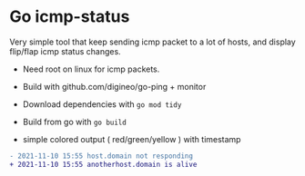 # Go icmp-status

Very simple tool that keep sending icmp packet to a lot of hosts, and display flip/flap icmp status changes.

* Need root on linux for icmp packets.

* Build with github.com/digineo/go-ping + monitor

* Download dependencies with ``` go mod tidy ```

* Build from go with  ``` go build ```

* simple colored output ( red/green/yellow ) with timestamp

```diff
- 2021-11-10 15:55 host.domain not responding
+ 2021-11-10 15:55 anotherhost.domain is alive
```
